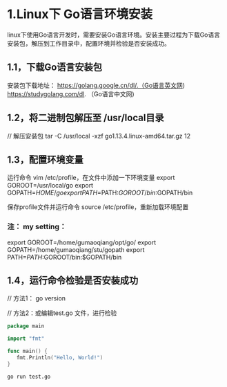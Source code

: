 # 1.Linux下 Go语言环境安装
linux下使用Go语言开发时，需要安装Go语言环境。安装主要过程为下载Go语言安装包，解压到工作目录中，配置环境并检验是否安装成功。

## 1.1，下载Go语言安装包
安装包下载地址：
https://golang.google.cn/dl/.（Go语言英文网)
https://studygolang.com/dl. （Go语言中文网)

## 1.2，将二进制包解压至 /usr/local目录
// 解压安装包
tar -C /usr/local -xzf go1.13.4.linux-amd64.tar.gz
12
## 1.3，配置环境变量
运行命令 vim /etc/profile，在文件中添加一下环境变量
export GOROOT=/usr/local/go
export GOPATH=$HOME/go
export PATH=$PATH:$GOROOT/bin:$GOPATH/bin 
 
保存profile文件并运行命令 source /etc/profile，重新加载环境配置

### 注： my setting：
export GOROOT=/home/gumaoqiang/opt/go/
export GOPATH=/home/gumaoqiang/stu/gopath
export PATH=$PATH:$GOROOT/bin:$GOPATH/bin
## 1.4，运行命令检验是否安装成功
// 方法1：
go version

// 方法2：或编辑test.go 文件，进行检验
```go
package main

import "fmt"

func main() {
   fmt.Println("Hello, World!")
}
```

```sh
go run test.go
```


